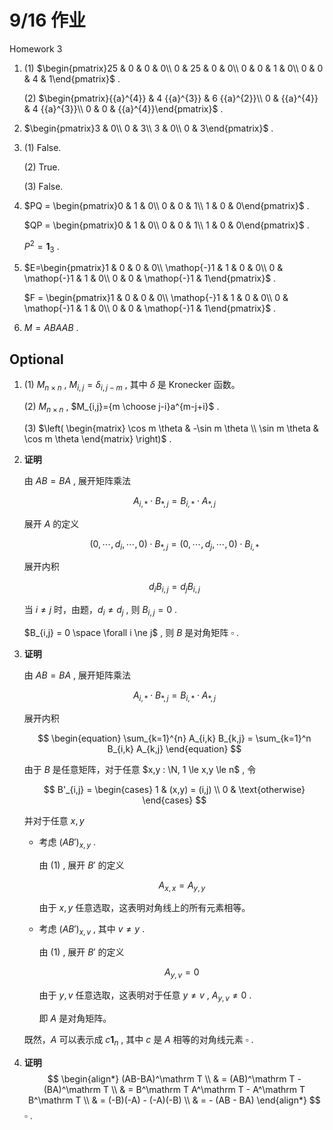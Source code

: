 # 9/16 作业

Homework 3

1. (1) $\begin{pmatrix}25 & 0 & 0 & 0\\
   0 & 25 & 0 & 0\\
   0 & 0 & 1 & 0\\
   0 & 0 & 4 & 1\end{pmatrix}$ .

   (2) $\begin{pmatrix}{{a}^{4}} & 4 {{a}^{3}} & 6 {{a}^{2}}\\
   0 & {{a}^{4}} & 4 {{a}^{3}}\\
   0 & 0 & {{a}^{4}}\end{pmatrix}$ .

2. $\begin{pmatrix}3 & 0\\
   0 & 3\\
   3 & 0\\
   0 & 3\end{pmatrix}$ .

3. (1) False.

   (2) True.

   (3) False.

4. $PQ = \begin{pmatrix}0 & 1 & 0\\
   0 & 0 & 1\\
   1 & 0 & 0\end{pmatrix}$ .

   $QP = \begin{pmatrix}0 & 1 & 0\\
   0 & 0 & 1\\
   1 & 0 & 0\end{pmatrix}$ .

   $P^2 = \mathbf{1}_3$ .

5. $E=\begin{pmatrix}1 & 0 & 0 & 0\\
   \mathop{-}1 & 1 & 0 & 0\\
   0 & \mathop{-}1 & 1 & 0\\
   0 & 0 & \mathop{-}1 & 1\end{pmatrix}$ .

   $F = \begin{pmatrix}1 & 0 & 0 & 0\\
   \mathop{-}1 & 1 & 0 & 0\\
   0 & \mathop{-}1 & 1 & 0\\
   0 & 0 & \mathop{-}1 & 1\end{pmatrix}$ .

6. $M=ABAAB$ .

## Optional

1. (1) $M_{n \times n}$ , $M_{i,j}=\delta_{i,j-m}$ , 其中 $\delta$ 是 Kronecker 函数。

   (2) $M_{n \times n}$ , $M_{i,j}={m \choose j-i}a^{m-j+i}$ .

   (3) $\left( \begin{matrix} \cos m \theta & -\sin m \theta \\ \sin m \theta & \cos m \theta \end{matrix} \right)$ .

2. **证明**

   由 $AB=BA$ , 展开矩阵乘法

   $$
   A_{i,*} \cdot B_{*,j} = B_{i,*} \cdot A_{*,j}
   $$

   展开 $A$ 的定义

   $$
   (0, \cdots, d_i, \cdots, 0)
   \cdot B_{*,j}
   = (0, \cdots, d_j, \cdots, 0)
   \cdot B_{i,*}
   $$

   展开内积

   $$
   d_i B_{i,j} = d_j B_{i,j}
   $$

   当 $i \ne j$ 时，由题，$d_i \ne d_j$ , 则 $B_{i,j} = 0$ .

   $B_{i,j} = 0 \space \forall i \ne j$ , 则 $B$ 是对角矩阵 $\square$ .

3. **证明**

   由 $AB=BA$ , 展开矩阵乘法

   $$
   A_{i,*} \cdot B_{*,j} = B_{i,*} \cdot A_{*,j}
   $$

   展开内积

   $$
   \begin{equation}
   \sum_{k=1}^{n} A_{i,k} B_{k,j} = \sum_{k=1}^n B_{i,k} A_{k,j}
   \end{equation}
   $$

   由于 $B$ 是任意矩阵，对于任意 $x,y : \N, 1 \le x,y \le n$ , 令

   $$
   B'_{i,j}
   = \begin{cases}
   1 & (x,y) = (i,j) \\
   0 & \text{otherwise}
   \end{cases}
   $$

   并对于任意 $x,y$

   - 考虑 $(AB')_{x,y}$ .

     由 (1) , 展开 $B'$ 的定义

     $$
     A_{x,x} = A_{y,y}
     $$

     由于 $x,y$ 任意选取，这表明对角线上的所有元素相等。

   - 考虑 $(AB')_{x,v}$ , 其中 $v \ne y$ .

     由 (1) , 展开 $B'$ 的定义

     $$
     A_{y,v} = 0
     $$

     由于 $y,v$ 任意选取，这表明对于任意 $y \ne v$ , $A_{y,v} \ne 0$ .

     即 $A$ 是对角矩阵。

   既然，$A$ 可以表示成 $c \mathbf 1_{n}$ , 其中 $c$ 是 $A$ 相等的对角线元素 $\square$ .

4. **证明**
   $$
   \begin{align*}
   (AB-BA)^\mathrm T \\
   & = (AB)^\mathrm T - (BA)^\mathrm T \\
   & = B^\mathrm T A^\mathrm T - A^\mathrm T B^\mathrm T \\
   & = (-B)(-A) - (-A)(-B) \\
   & = - (AB - BA)
   \end{align*}
   $$
   $\square$ .

